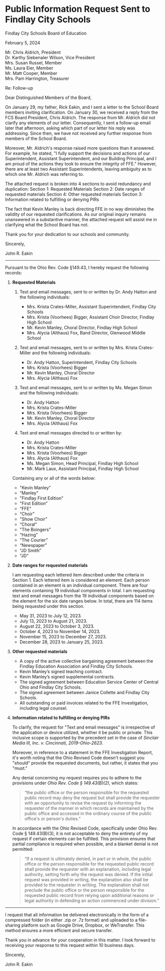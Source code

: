 # Public Information Request Sent to Findlay City Schools

Findlay City Schools Board of Education

February 5, 2024

Mr. Chris Aldrich, President  
Dr. Karthy Siebenaler Wilson, Vice President  
Mrs. Susan Russel, Member  
Ms. Laura Eier, Member  
Mr. Matt Cooper, Member  
Mrs. Pam Harrington, Treasurer  

Re: Follow-up 

Dear Distinguished Members of the Board,

On January 29, my father, Rick Eakin, and I sent a letter to the School Board members inviting clarification. On January 30, we received a reply from the FCS Board President, Chris Aldrich. The response from Mr. Aldrich did not clarify any elements of our letter. Consequently, I sent a follow-up email later that afternoon, asking which part of our letter his reply was addressing. Since then, we have not received any further response from members of the School Board.

Moreover, Mr. Aldrich's response raised more questions than it answered. For example, he stated, "I fully support the decisions and actions of our Superintendent, Assistant Superintendent, and our Building Principal, and I am proud of the actions they took to ensure the integrity of FFE." However, there are at least two Assistant Superintendents, leaving ambiguity as to which one Mr. Aldrich was referring to.

The attached request is broken into 4 sections to avoid redundancy and duplication:
Section 1: Requested Materials
Section 2: Date ranges of requested materials
Section 4: Other requested materials
Section 3: Information related to fulfilling or denying PIRs

The fact that Kevin Manley is back directing FFE in no way diminishes the validity of our requested clarifications. As our original inquiry remains unanswered in a substantive manner, the attached request will assist me in clarifying what the School Board has not.

Thank you for your dedication to our schools and community.

Sincerely, 

John R. Eakin

---

Pursuant to the Ohio Rev. Code §149.43, I hereby request the following records:

1. **Requested Materials**  

    1. Text and email messages, sent to or written by Dr. Andy Hatton and the following individuals:
        - Mrs. Krista Crates-Miller, Assistant Superintendent, Findlay City Schools
        - Mrs. Krista (Voorhees) Bigger, Assistant Choir Director, Findlay High School
        - Mr. Kevin Manley, Choral Director, Findlay High School
        - Mrs. Alycia (Althaus) Fox, Band Director, Glenwood Middle School

    2. Text and email messages, sent to or written by Mrs. Krista Crates-Miller and the following individuals:
        - Dr. Andy Hatton, Superintendent, Findlay City Schools
        - Mrs. Krista (Voorhees) Bigger
        - Mr. Kevin Manley, Choral Director
        - Mrs. Alycia (Althaus) Fox

    3. Text and email messages, sent to or written by Ms. Megan Simon and the following individuals:
        - Dr. Andy Hatton
        - Mrs. Krista Crates-Miller
        - Mrs. Krista (Voorhees) Bigger
        - Mr. Kevin Manley, Choral Director
        - Mrs. Alycia (Althaus) Fox

    4. Text and email messages directed to or written by:
        - Dr. Andy Hatton
        - Mrs. Krista Crates-Miller
        - Mrs. Krista (Voorhees) Bigger
        - Mrs. Alycia (Althaus) Fox
        - Ms. Megan Simon, Head Principal, Findlay High School
        - Mr. Mark Laux, Assistant Principal, Findlay High School

    Containing any or all of the words below:

    - "Kevin Manley”
    - “Manley"
    - "Findlay First Edition”
    - "First Edition”
    - “FFE"
    - “Choir"
    - "Show Choir”
    - “Choral"
    - "The Boingers”
    - “Hazing”
    - “The Courier”
    - “Newspaper”
    - “JD Smith”
    - “JD”

2. **Date ranges for requested materials**

    I am requesting each lettered item described under the criteria in Section 1. Each lettered item is considered an element. Each person contained in an element is an individual component.
    There are four elements containing 19 individual components in total. I am requesting text and email messages from the 19 individual components based on the element for the six date ranges below. In total, there are 114 items being requested under this section.

    - May 31, 2023 to July 12, 2023.
    - July 13, 2023 to August 21, 2023.
    - August 22, 2023 to October 3, 2023.
    - October 4, 2023 to November 14, 2023.
    - November 15, 2023 to December 27, 2023.
    - December 28, 2023 to January 25, 2023.

3. **Other requested materials**  

    - A copy of the active collective bargaining agreement between the Findlay Education Association and Findlay City Schools.
    - Kevin Manley’s signed teaching contract.
    - Kevin Manley’s signed supplemental contracts.
    - The signed agreement between Education Service Center of Central Ohio and Findlay City Schools.
    - The signed agreement between Janice Collette and Findlay City Schools.
    - All outstanding or paid invoices related to the FFE Investigation, including legal counsel.

4. **Information related to fulfilling or denying PIRs**  

    To clarify, the request for "Text and email messages" is irrespective of the application or device utilized, whether it be public or private. This inclusive scope is supported by the precedent set in the case of *Sinclair Media III, Inc. v. Cincinnati, 2019-Ohio-2623*.

    Moreover, in reference to a statement in the FFE Investigation Report, it's worth noting that the Ohio Revised Code doesn't suggest you "should" provide the requested documents, but rather, it states that you "must."

    Any denial concerning my request requires you to adhere to the provisions under *Ohio Rev. Code § 149.43(B)(2)*, which states:
    > “the public office or the person responsible for the requested public record may deny the request but shall provide the requester with an opportunity to revise the request by informing the requester of the manner in which records are maintained by the public office and accessed in the ordinary course of the public office's or person's duties.”

    In accordance with the Ohio Revised Code, specifically under Ohio Rev. Code § 149.43(B)(3), it is not acceptable to deny the entirety of my request if certain elements can be fulfilled. This provision ensures that partial compliance is required when possible, and a blanket denial is not permitted:
    > “If a request is ultimately denied, in part or in whole, the public office or the person responsible for the requested public record shall provide the requester with an explanation, including legal authority, setting forth why the request was denied. If the initial request was provided in writing, the explanation also shall be provided to the requester in writing. The explanation shall not preclude the public office or the person responsible for the requested public record from relying upon additional reasons or legal authority in defending an action commenced under division.”

--- 
I request that all information be delivered electronically in the form of a compressed folder (in either .zip or .7z format) and uploaded to a file-sharing platform such as Google Drive, Dropbox, or WeTransfer. This method ensures a more efficient and secure transfer.

Thank you in advance for your cooperation in this matter. I look forward to receiving your response to this request within 10 business days.

Sincerely,

John R. Eakin